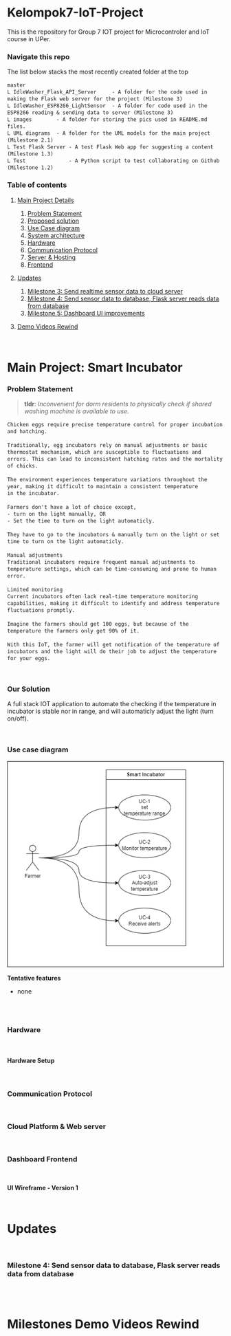 # Kelompok7-IoT-Project

This is the repository for Group 7 IOT project for Microcontroler and IoT course in UPer.

### Navigate this repo

The list below stacks the most recently created folder at the top

```
master
L IdleWasher_Flask_API_Server     - A folder for the code used in making the Flask web server for the project (Milestone 3)
L IdleWasher_ESP8266_LightSensor  - A folder for code used in the ESP8266 reading & sending data to server (Milestone 3)
L images        - A folder for storing the pics used in README.md files.
L UML diagrams  - A folder for the UML models for the main project (Milestone 2.1)
L Test Flask Server - A test Flask Web app for suggesting a content (Milestone 1.3)
L Test              - A Python script to test collaborating on Github (Milestone 1.2)
```

### Table of contents

1. [Main Project Details](#project)

   1. [Problem Statement](#prob)
   2. [Proposed solution](#sol)
   3. [Use Case diagram](#uc)
   4. [System architecture](#sysarc)
   5. [Hardware](#hw)
   6. [Communication Protocol](#comm)
   7. [Server & Hosting](#cloud)
   8. [Frontend](#ui)

2. [Updates](#updates)

   1. [Milestone 3: Send realtime sensor data to cloud server](#mi3)
   2. [Milestone 4: Send sensor data to database, Flask server reads data from database](#mi4)
   3. [Milestone 5: Dashboard UI improvements](#mi5)

3. [Demo Videos Rewind](#rewind)

<br/>

# Main Project: Smart Incubator <a name="project"></a>

### Problem Statement <a name="prob"></a>

> **tldr**: _Inconvenient for dorm residents to physically check if shared washing machine is available to use._

```
Chicken eggs require precise temperature control for proper incubation and hatching.

Traditionally, egg incubators rely on manual adjustments or basic thermostat mechanism, which are susceptible to fluctuations and errors. This can lead to inconsistent hatching rates and the mortality of chicks.

The environment experiences temperature variations throughout the year, making it difficult to maintain a consistent temperature in the incubator.

Farmers don't have a lot of choice except,
- turn on the light manually, OR
- Set the time to turn on the light automaticly.

They have to go to the incubators & manually turn on the light or set time to turn on the light automaticly.

Manual adjustments
Traditional incubators require frequent manual adjustments to temperature settings, which can be time-consuming and prone to human error.

Limited monitoring
Current incubators often lack real-time temperature monitoring capabilities, making it difficult to identify and address temperature fluctuations promptly.

Imagine the farmers should get 100 eggs, but because of the temperature the farmers only get 90% of it.

With this IoT, the farmer will get notification of the temperature of incubators and the light will do their job to adjust the temperature for your eggs.
```

<br/>

### Our Solution <a name="sol"></a>

A full stack IOT application to automate the checking if the temperature in incubator is stable nor in range, and will automaticly adjust the light (turn on/off).

<br/>

### Use case diagram <a name="uc"></a>

![Use case diagram](https://github.com/Aryasharii/Kelompok7-IoT-Project/blob/master/UML%20Diagram/Use%20Case%20Diagram_IoTProject.png)

**Tentative features**

- none
<br/>

<!-- ### System Architecture <a name="sysarc"></a>
![Overview of the tech stack](https://github.com/Rekanice/swe-G2-iot-project/blob/e0d91b83c3a7868e55449eced2450638003cc4a4/images/system_arch_pic.png) -->

<br/>

### Hardware <a name="hw"></a>

<!-- ```
- Sensor : RGB light sensor module
- MCU    : NodeMCUv1 ESP8266
``` -->
<!-- ![Light Module sensor from Cytron](https://github.com/Rekanice/swe-G2-iot-project/blob/f124691cfb8c146144e130dbb8553d363e562a06/images/light_sensor_module.jpg)
![NodeMCU ESP8266](https://github.com/Rekanice/swe-G2-iot-project/blob/e8a1b532913f9c267a11f2c236fd56e05f51c070/images/nodemcu_ESP8266.jpg) -->

<br/>

#### Hardware Setup <a name="hwsetup"></a>

<!-- ![Device setup](https://github.com/Rekanice/swe-G2-iot-project/blob/d76a08e94ea6444962755b7ac9bf270c3a8d7b9a/images/device_setup.jpg) -->

<br/>

### Communication Protocol <a name="comm"></a>

<!-- ```
HTTP
``` -->

<br/>

### Cloud Platform & Web server <a name="cloud"></a>

<!-- ```
Backend framework      : Flask
Cloud hosting platform : Heroku
```
Check out our Flask toy app [here](https://tell-me-something-flask-app.herokuapp.com/)

Check out our Django toy app [here](https://this-is-django-1.herokuapp.com/)

Here is a [video](https://youtu.be/oEzaFD8RCEE) of deploying the Flask/Deploy app in Heroku.

This is the accompanying article on [Deploying the Flask / Django app in Heroku](https://github.com/Rekanice/swe-G2-iot-project/blob/f4e41c6ab807bea9e7c15f0c16e89c8eff10dd4d/Deploying-on-Heroku.md). -->

<br/>

### Dashboard Frontend <a name="ui"></a>

<!-- ```
Web    : Basic HTML-CSS-JS
Mobile : MIT Inventor
```

Here is a [demo video](https://www.youtube.com/watch?v=bYe--Yvlxbc) of the mobile app prototype made in MIT App Inventor. -->

<br/>

**UI Wireframe - Version 1**

<!-- [Figma Design of the UI](https://www.figma.com/file/upOI1YDz3MclTJADYTzi7z/Figma-UI?node-id=0%3A1)


![page1](https://github.com/Rekanice/swe-G2-iot-project/blob/c0d8e5974da57e7b26fbca8b5b33419303bdb059/images/figma_v1_page1.png)
![page2](https://github.com/Rekanice/swe-G2-iot-project/blob/c0d8e5974da57e7b26fbca8b5b33419303bdb059/images/figma_v1_page2.png)
![page3](https://github.com/Rekanice/swe-G2-iot-project/blob/c0d8e5974da57e7b26fbca8b5b33419303bdb059/images/figma_v1_page3.png)
![page4](https://github.com/Rekanice/swe-G2-iot-project/blob/c0d8e5974da57e7b26fbca8b5b33419303bdb059/images/figma_v1_page4.png)
![page5](https://github.com/Rekanice/swe-G2-iot-project/blob/c0d8e5974da57e7b26fbca8b5b33419303bdb059/images/figma_v1_page5.png) -->

<br/>

# Updates <a name="updates"></a>

<!-- ### Milestone 3: Send sensor data directly to Flask server <a name="mi3"></a>

The ESP8266 sends the light sensor data to the Flask web server hosted on Heroku via HTTP POST requests. The Flask web app dynamically updates the status of the washing machine display box, with a ~5s delay (this is negligible in real use case) without the user needing to refresh the page.

[Heroku web app](https://idle-washer.herokuapp.com/)

[Demo video for milestone 3](https://youtu.be/WuiT0wlSRcE)

![Sensor setup](https://github.com/Rekanice/swe-G2-iot-project/blob/bbef47352ffa9df50c8eafda36a5559154607df4/images/ldr.jpg)

![Flask web server UI](https://github.com/Rekanice/swe-G2-iot-project/blob/bbef47352ffa9df50c8eafda36a5559154607df4/images/flaskwebhtml.png) -->

<br/>

### Milestone 4: Send sensor data to database, Flask server reads data from database <a name="mi4"></a>

<!-- The ESP8266 sends the light sensor data to the Flask web server hosted on Heroku via HTTP POST requests. The Flask server has a dedicated url to accept & parse the POST request & store the data into the connected PostgreSQL database. The Flask web app dynamically updates the UI by querying necessary data from the database, and processing them in the application to be delivered in the UI templates.

[Demo video for Milestone 4](https://youtu.be/-4hxKUfy3Ok)

Database tables design:
1. Washing_Machine : contains all the attributes about the washing machines.
![Washing Machine table](https://github.com/Rekanice/swe-G2-iot-project/blob/b5c75e600e6379d77504918cd4bc5cbfa9e4ab16/images/db_table_washing_machines.jpg)

2. Sensor_Log: records the detected light data from a given washing machine (identified by its wm_id), every 5 minutes. The two tables are linked by the wm_id column.


![Sensor log table](https://github.com/Rekanice/swe-G2-iot-project/blob/b5c75e600e6379d77504918cd4bc5cbfa9e4ab16/images/db_table_sensor_log.jpg)

![Flask web server UI](https://github.com/Rekanice/swe-G2-iot-project/blob/b5c75e600e6379d77504918cd4bc5cbfa9e4ab16/images/flask_webpage_with_static_heatmap.jpg) -->

<br/>

<!-- ### Milestone 5: Dashboard UI improvements <a name="mi5"></a>

From the feedback on the dashboard in milestone 4, these changes were made:
- more washing machine indicators
- a more recent timeline plot (hence, we went with the last hour readings in 5 minute intervals)
- a more dashboard box-style layout

All the data required by the dashboard to display are served via APIs in the Flask app.py. The necessary data are queried from the PostgreSQL database and processed before passing to the frontend.


The repository for cloning and reproducing our milestone 5 Flask app is transferred to a new repository ([link here](https://github.com/Rekanice/Check-WM-Dashboard)).


[Youtube Demo for Milestone 5](https://youtu.be/qwATc6cMqR8)

![How the new dashboard looks like](https://github.com/Rekanice/swe-G2-iot-project/blob/fe0e162c5e2c1b701822b52d4fc0dace6c6adb8d/new_dashboard.png) -->

<br/>

# Milestones Demo Videos Rewind <a name="rewind"></a>

<!-- 1. Milestone 1 [Part 1](https://youtu.be/BIsVwdGV0DI) [Part 2](https://youtu.be/cB8r0cHiGOs) [Part 3](https://youtu.be/qsbzFyFUOwY)
2. Milestone 2 [Heroku Deployment](https://youtu.be/oEzaFD8RCEE) [UI Prototype](https://www.youtube.com/watch?v=bYe--Yvlxbc)
3. [Milestone 3 video](https://youtu.be/WuiT0wlSRcE)
4. [Milestone 4 video](https://youtu.be/-4hxKUfy3Ok)
5. [Milestone 5 video](https://youtu.be/qwATc6cMqR8) -->
